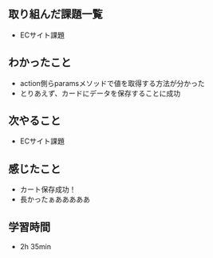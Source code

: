 ## 取り組んだ課題一覧
- ECサイト課題
## わかったこと
- action側らparamsメソッドで値を取得する方法が分かった
- とりあえず、カードにデータを保存することに成功
## 次やること
- ECサイト課題
## 感じたこと
- カート保存成功！
- 長かったぁあああああ
## 学習時間
- 2h 35min